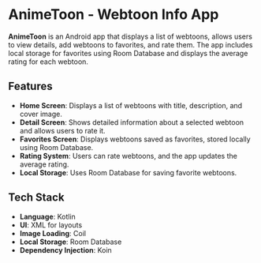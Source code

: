 # AnimeToon - Webtoon Info App

**AnimeToon** is an Android app that displays a list of webtoons, allows users to view details, add webtoons to favorites, and rate them. The app includes local storage for favorites using Room Database and displays the average rating for each webtoon.

## Features

- **Home Screen**: Displays a list of webtoons with title, description, and cover image.
- **Detail Screen**: Shows detailed information about a selected webtoon and allows users to rate it.
- **Favorites Screen**: Displays webtoons saved as favorites, stored locally using Room Database.
- **Rating System**: Users can rate webtoons, and the app updates the average rating.
- **Local Storage**: Uses Room Database for saving favorite webtoons.

## Tech Stack

- **Language**: Kotlin
- **UI**: XML for layouts
- **Image Loading**: Coil
- **Local Storage**: Room Database
- **Dependency Injection**: Koin
